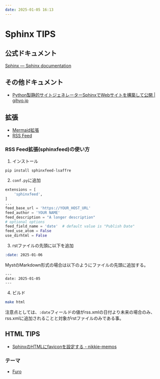```yaml
---
date: 2025-01-05 16:13
---
```


# Sphinx TIPS

## 公式ドキュメント

[Sphinx — Sphinx documentation](https://www.sphinx-doc.org/ja/master/index.html)

## その他ドキュメント

* [Python製静的サイトジェネレーターSphinxでWebサイトを構築して公開 \| gihyo\.jp](https://gihyo.jp/article/2024/06/monthly-python-2406)

## 拡張

* [Mermaid拡張](https://github.com/mgaitan/sphinxcontrib-mermaid)
* [RSS Feed](https://github.com/lsaffre/sphinxfeed)

### RSS Feed拡張(sphinxfeed)の使い方

1. インストール

```bash
pip install sphinxfeed-lsaffre
```

2. `conf.py`に追加

```python
extensions = [
    'sphinxfeed',
]
...
feed_base_url = 'https://YOUR_HOST_URL'
feed_author = 'YOUR NAME'
feed_description = "A longer description"
# optional options
feed_field_name = 'date'  # default value is "Publish Date"
feed_use_atom = False
use_dirhtml = False
```

3. rstファイルの先頭に以下を追加

```rst
:date: 2025-01-06
```

MystのMarkdown形式の場合は以下のようにファイルの先頭に追加する。

```text
---
date: 2025-01-05
---

```

4. ビルド

```bash
make html
```

注意点としては、`:date`フィールドの値がrss.xmlの日付より未来の場合のみ、rss.xmlに追加されることと対象がrstファイルのみである事。

## HTML TIPS

* [SphinxのHTMLにfaviconを設定する \- nikkie\-memos](https://scrapbox.io/nikkie-memos/Sphinx%E3%81%AEHTML%E3%81%ABfavicon%E3%82%92%E8%A8%AD%E5%AE%9A%E3%81%99%E3%82%8B)

### テーマ

* [Furo](https://sphinx-themes.org/sample-sites/furo/)
